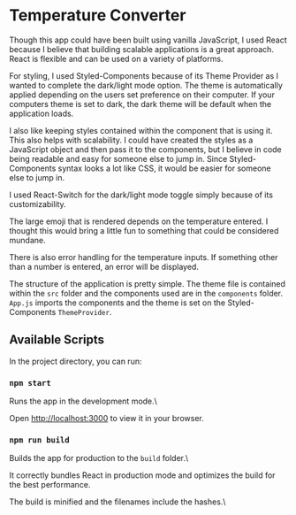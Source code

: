 
#  Temperature Converter

Though this app could have been built using vanilla JavaScript, I used React because I believe that building scalable applications is a great approach. React is flexible and can be used on a variety of platforms. 

For styling, I used Styled-Components because of its Theme Provider as I wanted to complete the dark/light mode option. The theme is automatically applied depending on the users set preference on their computer. If your computers theme is set to dark, the dark theme will be default when the application loads. 

I also like keeping styles contained within the component that is using it. This also helps with scalability. I could have created the styles as a JavaScript object and then pass it to the components, but I believe in code being readable and easy for someone else to jump in. Since Styled-Components syntax looks a lot like CSS, it would be easier for someone else to jump in.

I used React-Switch for the dark/light mode toggle simply because of its customizability. 

The large emoji that is rendered depends on the temperature entered. I thought this would bring a little fun to something that could be considered mundane.  

There is also error handling for the temperature inputs. If something other than a number is entered, an error will be displayed.  

The structure of the application is pretty simple. The theme file is contained within the `src` folder and the components used are in the `components` folder. `App.js` imports the components and the theme is set on the Styled-Components `ThemeProvider`. 
  
  

##  Available Scripts

  

In the project directory, you can run:

  

###  `npm start`

  

Runs the app in the development mode.\

Open [http://localhost:3000](http://localhost:3000) to view it in your browser.

  

###  `npm run build`

  

Builds the app for production to the `build` folder.\

It correctly bundles React in production mode and optimizes the build for the best performance.

  

The build is minified and the filenames include the hashes.\